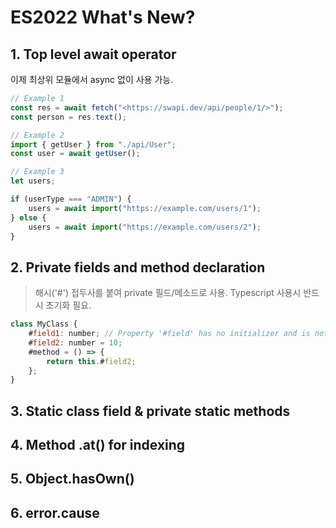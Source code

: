 # ES2022 What's New?

## 1. Top level await operator

이제 최상위 모듈에서 async 없이 사용 가능.

```javascript
// Example 1
const res = await fetch("<https://swapi.dev/api/people/1/>");
const person = res.text();

// Example 2
import { getUser } from "./api/User";
const user = await getUser();

// Example 3
let users;

if (userType === "ADMIN") {
	users = await import("https://example.com/users/1");
} else {
	users = await import("https://example.com/users/2");
}
```

## 2. Private fields and method declaration

> 해시('#') 접두사를 붙여 private 필드/메소드로 사용.
> Typescript 사용시 반드시 초기화 필요.

```javascript
class MyClass {
	#field1: number; // Property '#field' has no initializer and is not definitely assigned in the constructor.
	#field2: number = 10;
	#method = () => {
		return this.#field2;
	};
}
```

## 3. Static class field & private static methods

## 4. Method .at() for indexing

## 5. Object.hasOwn()

## 6. error.cause
